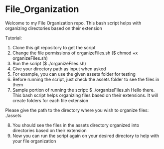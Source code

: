 # File_Organization

Welcome to my File Organization repo.
This bash script helps with organizing  directories based on their extension

Tutorial:
1) Clone this git repository to get the script
2) Change the file permissions of organizeFiles.sh
   ($ chmod +x organizeFiles.sh)
3) Run the script
   ($ ./organizeFiles.sh)
4) Give your directory path as input when asked
5) For example, you can use the given assets folder for testing
6) Before running the script, just check the assets folder to see the files in them
7) Sample portion of running the script:
$ ./organizeFiles.sh
Hello there. This bash script helps organizing files based on their extensions.
It will create folders for each file extension

Please give the path to the directory where you wish to organize files: 
./assets

8) You should see the files in the assets directory organized into directories based on their extension
9) Now you can run the script again on your desired directory to help with your file organization
